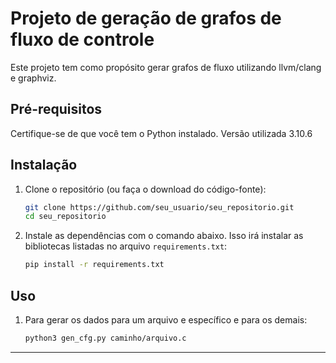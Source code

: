 # Projeto de geração de grafos de fluxo de controle

Este projeto tem como propósito gerar grafos de fluxo utilizando llvm/clang e graphviz.

## Pré-requisitos

Certifique-se de que você tem o Python instalado. Versão utilizada 3.10.6

## Instalação

1. Clone o repositório (ou faça o download do código-fonte):

    ```bash
    git clone https://github.com/seu_usuario/seu_repositorio.git
    cd seu_repositorio
    ```

2. Instale as dependências com o comando abaixo. Isso irá instalar as bibliotecas listadas no arquivo `requirements.txt`:

    ```bash
    pip install -r requirements.txt
    ```

<!-- 3. Verifique se as bibliotecas foram instaladas corretamente executando o seguinte comando:

    ```bash
    python -c "import pycparser, pydot; print('Bibliotecas instaladas com sucesso!')"
    ``` -->

## Uso

1. Para gerar os dados para um arquivo e específico e para os demais:
    ```bash
    python3 gen_cfg.py caminho/arquivo.c
    ```
---
